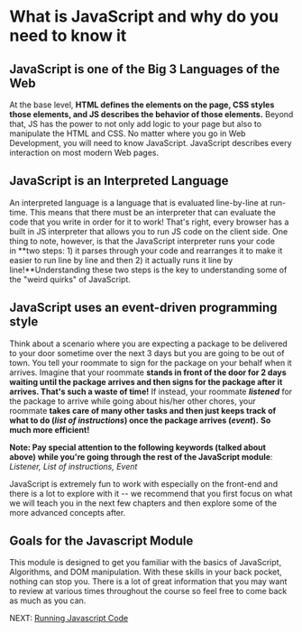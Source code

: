 # What is JavaScript and why do you need to know it

## JavaScript is one of the Big 3 Languages of the Web

At the base level, **HTML defines the elements on the page, CSS styles those elements, and JS describes the behavior of those elements.** Beyond that, JS has the power to not only add logic to your page but also to manipulate the HTML and CSS. No matter where you go in Web Development, you will need to know JavaScript. JavaScript describes every interaction on most modern Web pages.

## JavaScript is an Interpreted Language

An interpreted language is a language that is evaluated line-by-line at run-time. This means that there must be an interpreter that can evaluate the code that you write in order for it to work! That's right, every browser has a built in JS interpreter that allows you to run JS code on the client side. One thing to note, however, is that the JavaScript interpreter runs your code in **two steps: 1) it parses through your code and rearranges it to make it easier to run line by line and then 2) it actually runs it line by line!**Understanding these two steps is the key to understanding some of the "weird quirks" of JavaScript.

## JavaScript uses an event-driven programming style

Think about a scenario where you are expecting a package to be delivered to your door sometime over the next 3 days but you are going to be out of town. You tell your roommate to sign for the package on your behalf when it arrives. Imagine that your roommate **stands in front of the door for 2 days waiting until the package arrives and then signs for the package after it arrives. That's such a waste of time!** If instead, your roommate **_listened_** for the package to arrive while going about his/her other chores, your roommate **takes care of many other tasks and then just keeps track of what to do (_list of_ _instructions_) once the package arrives (_event_).** **So much more efficient!**

**Note: Pay special attention to the following keywords (talked about above) while you're going through the rest of the JavaScript module**: _Listener, List of instructions, Event_

JavaScript is extremely fun to work with especially on the front-end and there is a lot to explore with it -- we recommend that you first focus on what we will teach you in the next few chapters and then explore some of the more advanced concepts after.

## Goals for the Javascript Module

This module is designed to get you familiar with the basics of JavaScript, Algorithms, and DOM manipulation. With these skills in your back pocket, nothing can stop you. There is a lot of great information that you may want to review at various times throughout the course so feel free to come back as much as you can.

NEXT: [Running Javascript Code](./running_js.md)
